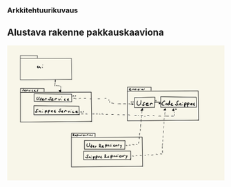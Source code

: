 ### Arkkitehtuurikuvaus

## Alustava rakenne pakkauskaaviona
![Pakkauskaavio](./kuvat/alustava_pakkauskaavio.jpg)
